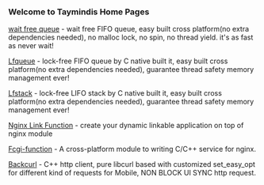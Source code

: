 ### Welcome to Taymindis Home Pages

[wait free queue](./wfqueue) - wait free FIFO queue, easy built cross platform(no extra dependencies needed), no malloc lock, no spin, no thread yield. it's as  fast as never wait!

[Lfqueue](./lfqueue/) - lock-free FIFO queue by C native built it, easy built cross platform(no extra dependencies needed), guarantee thread safety memory management ever!

[Lfstack](./lfstack/) - lock-free LIFO stack by C native built it, easy built cross platform(no extra dependencies needed), guarantee thread safety memory management ever!

[Nginx Link Function](./ngx_link_func.html) - create your dynamic linkable application on top of nginx module 

[Fcgi-function](./fcgi-function) - A cross-platform module to writing C/C++ service for nginx.

[Backcurl](./backcurl/) - C++ http client, pure libcurl based with customized set_easy_opt for different kind of requests for Mobile, NON BLOCK UI SYNC http request. 


